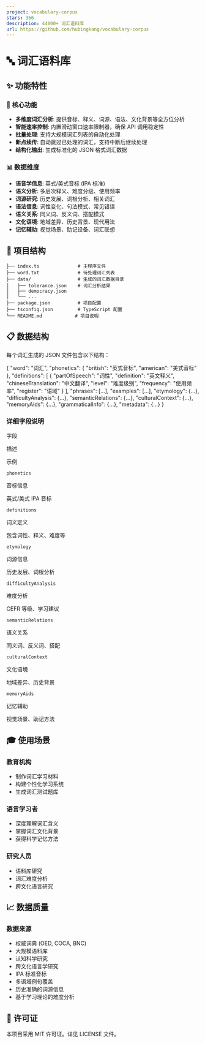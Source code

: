 ```yaml
---
project: vocabulary-corpus
stars: 366
description: 44000+ 词汇语料库
url: https://github.com/hubingkang/vocabulary-corpus
---
```


🔤 词汇语料库
========

✨ 功能特性
------

### 🎯 核心功能

-   **多维度词汇分析**: 提供音标、释义、词源、语法、文化背景等全方位分析
-   **智能速率控制**: 内置滑动窗口速率限制器，确保 API 调用稳定性
-   **批量处理**: 支持大规模词汇列表的自动化处理
-   **断点续传**: 自动跳过已处理的词汇，支持中断后继续处理
-   **结构化输出**: 生成标准化的 JSON 格式词汇数据

### 📊 数据维度

-   **语音学信息**: 英式/美式音标 (IPA 标准)
-   **语义分析**: 多层次释义、难度分级、使用频率
-   **词源研究**: 历史发展、词根分析、相关词汇
-   **语法信息**: 词性变化、句法模式、常见错误
-   **语义关系**: 同义词、反义词、搭配模式
-   **文化语境**: 地域差异、历史背景、现代用法
-   **记忆辅助**: 视觉场景、助记设备、词汇联想

📁 项目结构
-------

```
├── index.ts              # 主程序文件
├── word.txt              # 待处理词汇列表
├── data/                 # 生成的词汇数据目录
│   ├── tolerance.json    # 词汇分析结果
│   ├── democracy.json
│   └── ...
├── package.json          # 项目配置
├── tsconfig.json         # TypeScript 配置
└── README.md            # 项目说明
```

📋 数据结构
-------

每个词汇生成的 JSON 文件包含以下结构：

{
  "word": "词汇",
  "phonetics": {
    "british": "英式音标",
    "american": "美式音标"
  },
  "definitions": \[
    {
      "partOfSpeech": "词性",
      "definition": "英文释义",
      "chineseTranslation": "中文翻译",
      "level": "难度级别",
      "frequency": "使用频率",
      "register": "语域"
    }
  \],
  "phrases": \[...\],
  "examples": \[...\],
  "etymology": {...},
  "difficultyAnalysis": {...},
  "semanticRelations": {...},
  "culturalContext": {...},
  "memoryAids": {...},
  "grammaticalInfo": {...},
  "metadata": {...}
}

### 详细字段说明

字段

描述

示例

`phonetics`

音标信息

英式/美式 IPA 音标

`definitions`

词义定义

包含词性、释义、难度等

`etymology`

词源信息

历史发展、词根分析

`difficultyAnalysis`

难度分析

CEFR 等级、学习建议

`semanticRelations`

语义关系

同义词、反义词、搭配

`culturalContext`

文化语境

地域差异、历史背景

`memoryAids`

记忆辅助

视觉场景、助记方法

🎓 使用场景
-------

### 教育机构

-   制作词汇学习材料
-   构建个性化学习系统
-   生成词汇测试题库

### 语言学习者

-   深度理解词汇含义
-   掌握词汇文化背景
-   获得科学记忆方法

### 研究人员

-   语料库研究
-   词汇难度分析
-   跨文化语言研究

📈 数据质量
-------

### 数据来源

-   权威词典 (OED, COCA, BNC)
-   大规模语料库
-   认知科学研究
-   跨文化语言学研究
-   IPA 标准音标
-   多语域例句覆盖
-   历史准确的词源信息
-   基于学习理论的难度分析

📄 许可证
------

本项目采用 MIT 许可证。详见 LICENSE 文件。
